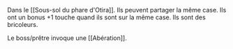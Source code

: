 Dans le [[Sous-sol du phare d'Otira]]. 
Ils peuvent partager la même case. Ils ont un bonus +1 touche quand ils sont sur la même case. 
Ils sont des bricoleurs. 

Le boss/prêtre invoque une [[Abération]]. 
